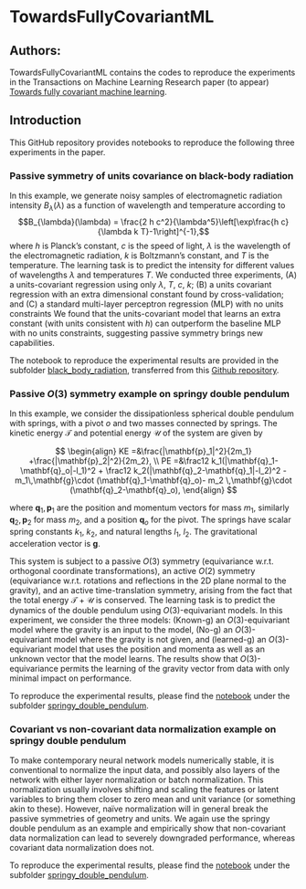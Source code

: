 # TowardsFullyCovariantML

## Authors:
TowardsFullyCovariantML contains the codes to reproduce the experiments in the Transactions on Machine Learning Research paper (to appear) [Towards fully covariant machine learning](https://arxiv.org/abs/2301.13724).

## Introduction
This GitHub repository provides notebooks to reproduce the following three experiments in the paper.

### Passive symmetry of units covariance on black-body radiation
In this example, we generate noisy samples of electromagnetic radiation intensity $B_{\lambda}(\lambda)$ 
as a function of wavelength and temperature according to
$$B_{\lambda}(\lambda) = \frac{2 h c^2}{\lambda^5}\left[\exp\frac{h c}{\lambda k T}-1\right]^{-1},$$
where $h$ is Planck’s constant, $c$ is the speed of light, $\lambda$ is the wavelength of the electromagnetic radiation, 
$k$ is Boltzmann’s constant, and $T$ is the temperature. 
The learning task is to predict the intensity for different values of wavelengths $\lambda$ and temperatures $T$.
We conducted three experiments, (A) a units-covariant regression using only $\lambda$, $T$, $c$, $k$; 
(B) a units covariant regression with an extra dimensional constant found by cross-validation; and 
(C) a standard multi-layer perceptron regression (MLP) with no units constraints
We found that the units-covariant model that learns an extra constant (with units consistent with $h$)
can outperform the baseline MLP with no units constraints, suggesting passive symmetry brings new capabilities.


The notebook to reproduce the experimental results are provided in the subfolder [black_body_radiation](https://github.com/weichiyao/TowardsFullyCovariantML/tree/main/black_body_radiation), transferred from this 
[Github repository](https://github.com/davidwhogg/LearnDimensionalConstant). 


### Passive *O*(3) symmetry example on springy double pendulum
In this example, we consider the dissipationless spherical double pendulum with springs, with a pivot $o$ and two
masses connected by springs. The kinetic energy $\mathcal{T}$ and potential energy $\mathcal{U}$ of the system are given by

$$
\begin{align}
KE =&\frac{|\mathbf{p}_1|^2}{2m_1} +\frac{|\mathbf{p}_2|^2}{2m_2}, \\
PE =&\frac12 k_1(|\mathbf{q}_1-\mathbf{q}_o|-l_1)^2 + \frac12 k_2(|\mathbf{q}_2-\mathbf{q}_1|-l_2)^2 
    -m_1\,\mathbf{g}\cdot (\mathbf{q}_1-\mathbf{q}_o)- m_2 \,\mathbf{g}\cdot  (\mathbf{q}_2-\mathbf{q}_o),  
\end{align}
$$

where $\mathbf{q}_1, \mathbf{p}_1$ are the position and momentum vectors for mass $m_1$, similarly $\mathbf{q}_2, \mathbf{p}_2$ for mass $m_2$, and a position $\mathbf{q}_o$ for the pivot. The springs have scalar spring constants $k_1$, $k_2$, and natural lengths $l_1$, $l_2$. The gravitational acceleration vector is $\mathbf{g}$. 

This system is subject to a passive *O*(3) symmetry (equivariance w.r.t. orthogonal coordinate transformations), 
an active *O*(2) symmetry (equivariance w.r.t. rotations and reflections in the 2D plane normal to the gravity), 
and an active time-translation symmetry, arising from the fact that the total energy $\mathcal{T}+\mathcal{U}$ is conserved.
The learning task is to predict the dynamics of the double pendulum using *O*(3)-equivariant models.
In this experiment, we consider the three models: 
(Known-g) an *O*(3)-equivariant model where the gravity is an input to the model, 
(No-g) an *O*(3)-equivariant model where the gravity is not given, 
and (learned-g) an *O*(3)-equivariant model that uses the position and momenta as well as an unknown vector that the model learns. 
The results show that *O*(3)-equivariance permits the learning of the gravity vector from data with only minimal impact on performance.

To reproduce the experimental results, please find the [notebook](https://github.com/weichiyao/TowardsFullyCovariantML/blob/main/springy_double_pendulum/notebooks/passive_O3_symmetry.ipynb) under the subfolder [springy_double_pendulum](https://github.com/weichiyao/TowardsFullyCovariantML/tree/main/springy_double_pendulum). 

### Covariant vs non-covariant data normalization example on springy double pendulum
To make contemporary neural network models numerically stable, it is conventional to normalize the input
data, and possibly also layers of the network with either layer normalization or batch normalization. This
normalization usually involves shifting and scaling the features or latent variables to bring them closer to
zero mean and unit variance (or something akin to these).
However, naïve normalization will in general break the passive symmetries of geometry and units. 
We again use the springy double pendulum as an example 
and empirically show that non-covariant data normalization can lead to severely downgraded performance, 
whereas covariant data normalization does not.

To reproduce the experimental results, please find the [notebook](https://github.com/weichiyao/TowardsFullyCovariantML/blob/main/springy_double_pendulum/notebooks/data_normalization.ipynb) under the subfolder [springy_double_pendulum](https://github.com/weichiyao/TowardsFullyCovariantML/tree/main/springy_double_pendulum). 
